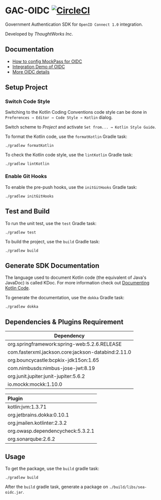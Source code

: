 # GAC-OIDC [![CircleCI](https://circleci.com/gh/twlabs/SEA-SC-OpenID.svg?style=svg&circle-token=7fd4a46a778a40b9450e8d17a2c6e6f714c3d551)](https://circleci.com/gh/twlabs/SEA-SC-OpenID)

Government Authentication SDK for `OpenID Connect 1.0` integration.

Developed by _ThoughtWorks Inc_.

## Documentation

- [How to config MockPass for OIDC](documents/How-To-Config-MockPass-For-OIDC.md)
- [Integration Demo of OIDC](documents/Integration-Demo-Of-OIDC.md)
- [More OIDC details](https://docs.google.com/presentation/d/1JNm5N8vuZvIMBCw3dVIunlKrXK7HhawMI5VDVyMf1cY/edit#slide=id.p1)


## Setup Project

### Switch Code Style

Switching to the Kotlin Coding Conventions code style can be done in `Preferences → Editor → Code Style → Kotlin` dialog. 

Switch scheme to *Project* and activate `Set from... → Kotlin Style Guide`.

To format the Kotlin code, use the `formatKotlin` Gradle task:

```
./gradlew formatKotlin
```

To check the Kotlin code style, use the `lintKotlin` Gradle task:

```
./gradlew lintKotlin
```

### Enable Git Hooks

To enable the pre-push hooks, use the `initGitHooks` Gradle task:

```
./gradlew initGitHooks
```

## Test and Build

To run the unit test, use the `test` Gradle task:

```
./gradlew test
```

To build the project, use the `build` Gradle task:

```
./gradlew build
```

## Generate SDK Documentation

The language used to document Kotlin code (the equivalent of Java's JavaDoc) is called KDoc. For more information check out [Documenting Kotlin Code](https://kotlinlang.org/docs/reference/kotlin-doc.html).

To generate the documentation, use the `dokka` Gradle task:

```
./gradlew dokka
```


## Dependencies & Plugins Requirement

Dependency |
---- |
org.springframework:spring-web:5.2.6.RELEASE |
com.fasterxml.jackson.core:jackson-databind:2.11.0 |
org.bouncycastle:bcpkix-jdk15on:1.65 |
com.nimbusds:nimbus-jose-jwt:8.19 |
org.junit.jupiter:junit-jupiter:5.6.2 |
io.mockk:mockk:1.10.0 |


Plugin |
:---- |
kotlin:jvm:1.3.71 |
org.jetbrains.dokka:0.10.1 |
org.jmailen.kotlinter:2.3.2 |
org.owasp.dependencycheck:5.3.2.1 | 
org.sonarqube:2.6.2 |


## Usage

To get the package, use the `build` gradle task:

```
./gradlew build
```

After the `build` gradle task, generate a package on `./build/libs/sea-oidc.jar`.

